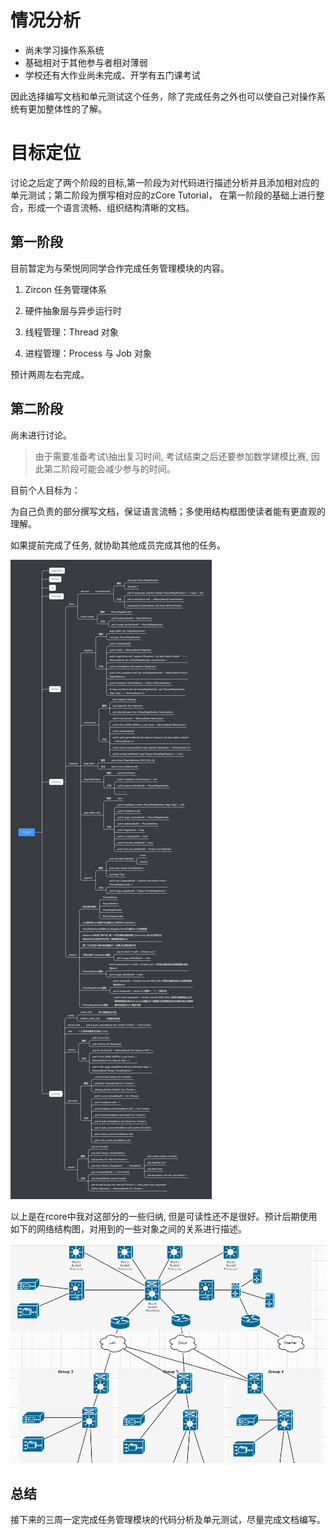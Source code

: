 # 情况分析

- 尚未学习操作系系统
- 基础相对于其他参与者相对薄弱
- 学校还有大作业尚未完成、开学有五门课考试

因此选择编写文档和单元测试这个任务，除了完成任务之外也可以使自己对操作系统有更加整体性的了解。



# 目标定位

讨论之后定了两个阶段的目标,第一阶段为对代码进行描述分析并且添加相对应的单元测试；第二阶段为撰写相对应的zCore Tutorial， 在第一阶段的基础上进行整合，形成一个语言流畅、组织结构清晰的文档。

## 第一阶段

目前暂定为与荣悦同同学合作完成任务管理模块的内容。

1. Zircon 任务管理体系

2. 硬件抽象层与异步运行时 

3. 线程管理：Thread 对象

4. 进程管理：Process 与 Job 对象 

预计两周左右完成。



## 第二阶段

尚未进行讨论。

> 由于需要准备考试\抽出复习时间, 考试结束之后还要参加数学建模比赛, 因此第二阶段可能会减少参与的时间。

目前个人目标为：

为自己负责的部分撰写文档，保证语言流畅；多使用结构框图使读者能有更直观的理解。

如果提前完成了任务, 就协助其他成员完成其他的任务。

![image-20200806191631795](目标规划.assets/image-20200806191631795.png)

以上是在rcore中我对这部分的一些归纳, 但是可读性还不是很好。预计后期使用如下的网络结构图，对用到的一些对象之间的关系进行描述。

![image-20200806191732170](目标规划.assets/image-20200806191732170.png)

## 总结

接下来的三周一定完成任务管理模块的代码分析及单元测试，尽量完成文档编写。